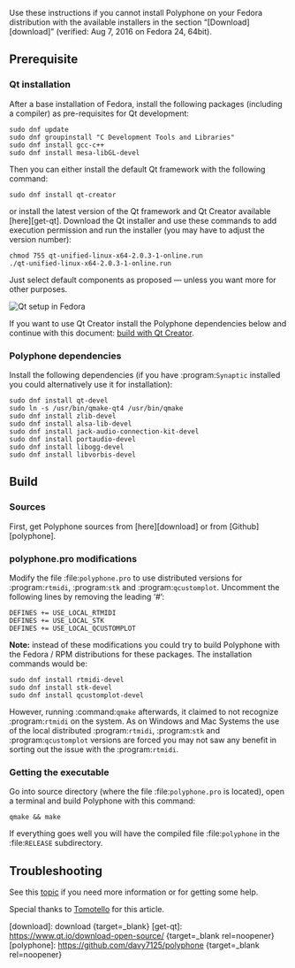 Use these instructions if you cannot install Polyphone on your Fedora distribution with the available installers in the section “[Download][download]” (verified:&nbsp;Aug 7, 2016 on Fedora 24, 64bit).


## Prerequisite


### Qt installation

After a base installation of Fedora, install the following packages (including a compiler) as pre-requisites for Qt development:

```
sudo dnf update
sudo dnf groupinstall "C Development Tools and Libraries"
sudo dnf install gcc-c++
sudo dnf install mesa-libGL-devel
```

Then you can either install the default Qt framework with the following command:

```
sudo dnf install qt-creator
```

or install the latest version of the Qt framework and Qt Creator available [here][get-qt].
Download the Qt installer and use these commands to add execution permission and run the installer (you may have to adjust the version number):

```
chmod 755 qt-unified-linux-x64-2.0.3-1-online.run
./qt-unified-linux-x64-2.0.3-1-online.run
```

Just select default components as proposed — unless you want more for other purposes.


![Qt setup in Fedora](images/qt-setup-fedora.png "Qt setup in Fedora")
   

If you want to use Qt Creator install the Polyphone dependencies below and continue with this document: [build with Qt Creator][using-qt-creator].


### Polyphone dependencies

Install the following dependencies (if you have :program:`Synaptic` installed you could alternatively use it for installation):

```
sudo dnf install qt-devel
sudo ln -s /usr/bin/qmake-qt4 /usr/bin/qmake
sudo dnf install zlib-devel
sudo dnf install alsa-lib-devel
sudo dnf install jack-audio-connection-kit-devel
sudo dnf install portaudio-devel
sudo dnf install libogg-devel
sudo dnf install libvorbis-devel
```


## Build


### Sources


First, get Polyphone sources from [here][download] or from [Github][polyphone].


### polyphone.pro modifications


Modify the file :file:`polyphone.pro` to use distributed versions for :program:`rtmidi`, :program:`stk` and :program:`qcustomplot`.
Uncomment the following lines by removing the leading ‘#’:

```
DEFINES += USE_LOCAL_RTMIDI
DEFINES += USE_LOCAL_STK
DEFINES += USE_LOCAL_QCUSTOMPLOT
```

<!-- note begin -->
**Note:** instead of these modifications you could try to build Polyphone with the Fedora / RPM distributions for these packages. The installation commands would be:

```
sudo dnf install rtmidi-devel
sudo dnf install stk-devel
sudo dnf install qcustomplot-devel
```

However, running :command:`qmake` afterwards, it claimed to not recognize :program:`rtmidi` on the system.
As on Windows and Mac Systems the use of the local distributed :program:`rtmidi`, :program:`stk` and :program:`qcustomplot` versions are forced you may not saw any benefit in sorting out the issue with the :program:`rtmidi`.
<!-- note end -->


### Getting the executable


Go into source directory (where the file :file:`polyphone.pro` is located), open a terminal and build Polyphone with this command:

```
qmake && make
```

If everything goes well you will have the compiled file :file:`polyphone` in the :file:`RELEASE` subdirectory.


## Troubleshooting


See this [topic] if you need more information or for getting some help.

<p class="endpage">Special thanks to <a href="dashboard/820-tomotello">Tomotello</a> for this article.</p>


[download]:  download                                {target=_blank}
[get-qt]:    https://www.qt.io/download-open-source/ {target=_blank rel=noopener}
[polyphone]: https://github.com/davy7125/polyphone   {target=_blank rel=noopener}

[topic]:            forum/support-bug-reports/9-success-polyphone-fedora-rpm-linux-build
[using-qt-creator]: development/using-qt-creator-to-build-polyphone.md
